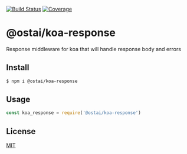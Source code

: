 [![Build Status](https://travis-ci.org/kaelzhang/ostai-koa-response.svg?branch=master)](https://travis-ci.org/kaelzhang/ostai-koa-response)
[![Coverage](https://codecov.io/gh/kaelzhang/ostai-koa-response/branch/master/graph/badge.svg)](https://codecov.io/gh/kaelzhang/ostai-koa-response)
<!-- optional appveyor tst
[![Windows Build Status](https://ci.appveyor.com/api/projects/status/github/kaelzhang/ostai-koa-response?branch=master&svg=true)](https://ci.appveyor.com/project/kaelzhang/ostai-koa-response)
-->
<!-- optional npm version
[![NPM version](https://badge.fury.io/js/@ostai/koa-response.svg)](http://badge.fury.io/js/@ostai/koa-response)
-->
<!-- optional npm downloads
[![npm module downloads per month](http://img.shields.io/npm/dm/@ostai/koa-response.svg)](https://www.npmjs.org/package/@ostai/koa-response)
-->
<!-- optional dependency status
[![Dependency Status](https://david-dm.org/kaelzhang/ostai-koa-response.svg)](https://david-dm.org/kaelzhang/ostai-koa-response)
-->

# @ostai/koa-response

Response middleware for koa that will handle response body and errors

## Install

```sh
$ npm i @ostai/koa-response
```

## Usage

```js
const koa_response = require('@ostai/koa-response')
```

## License

[MIT](LICENSE)
